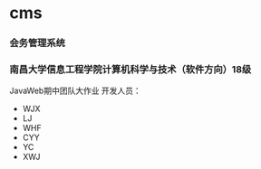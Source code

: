 # cms
### 会务管理系统
### 南昌大学信息工程学院计算机科学与技术（软件方向）18级
JavaWeb期中团队大作业
开发人员：
- WJX
- LJ
- WHF
- CYY
- YC
- XWJ

